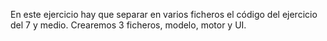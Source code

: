 En este ejercicio hay que separar en varios ficheros el código del ejercicio del 7 y medio.
Crearemos 3 ficheros, modelo, motor y UI.

